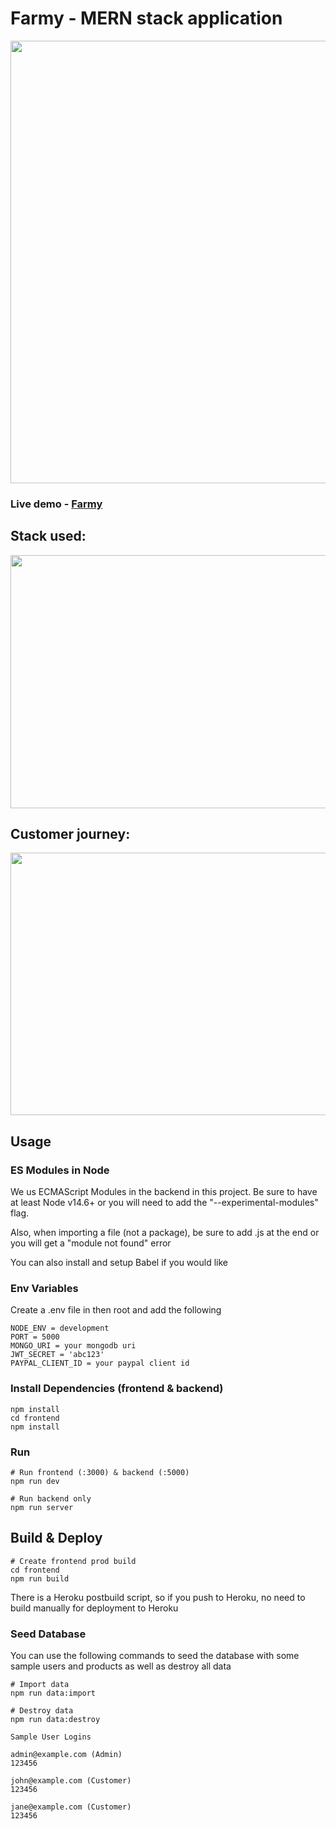 # Farmy - MERN stack application
<p align="center">
  <img width="900" height="708" src="https://user-images.githubusercontent.com/66121679/122647880-b6c10e80-d126-11eb-8ab5-e1397b2d5c36.png">
</p>

### Live demo - [Farmy](https://farmy-global.herokuapp.com/)

## Stack used:
<p align="center">
  <img width="750" height="405" src="https://user-images.githubusercontent.com/66121679/122647879-b4f74b00-d126-11eb-923b-f6c5b4d1ae74.jpg">
</p>

## Customer journey:
<p align="center">
  <img width="750" height="420" src="https://user-images.githubusercontent.com/66121679/122647877-b32d8780-d126-11eb-9e5a-e1479a03a113.jpg">
</p>

## Usage

### ES Modules in Node

We us ECMAScript Modules in the backend in this project. Be sure to have at least Node v14.6+ or you will need to add the "--experimental-modules" flag.

Also, when importing a file (not a package), be sure to add .js at the end or you will get a "module not found" error

You can also install and setup Babel if you would like

### Env Variables

Create a .env file in then root and add the following

```
NODE_ENV = development
PORT = 5000
MONGO_URI = your mongodb uri
JWT_SECRET = 'abc123'
PAYPAL_CLIENT_ID = your paypal client id
```

### Install Dependencies (frontend & backend)

```
npm install
cd frontend
npm install
```

### Run

```
# Run frontend (:3000) & backend (:5000)
npm run dev

# Run backend only
npm run server
```

## Build & Deploy

```
# Create frontend prod build
cd frontend
npm run build
```

There is a Heroku postbuild script, so if you push to Heroku, no need to build manually for deployment to Heroku

### Seed Database

You can use the following commands to seed the database with some sample users and products as well as destroy all data

```
# Import data
npm run data:import

# Destroy data
npm run data:destroy
```

```
Sample User Logins

admin@example.com (Admin)
123456

john@example.com (Customer)
123456

jane@example.com (Customer)
123456
```
